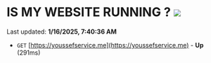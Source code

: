 # IS MY WEBSITE RUNNING ? [![](https://img.shields.io/static/v1?label=Sponsor&message=%E2%9D%A4&logo=GitHub&color=%23fe8e86)](https://github.com/sponsors/Youssef-Lehmam)

Last updated: **1/16/2025, 7:40:36 AM**

- `GET` [https://youssefservice.me](https://youssefservice.me) - **Up** (291ms)
